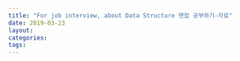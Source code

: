 ```yaml
---
title: "For job interview, about Data Structure 면접 공부하기-자료"
date: 2019-03-23
layout:
categories:
tags:
---
```

